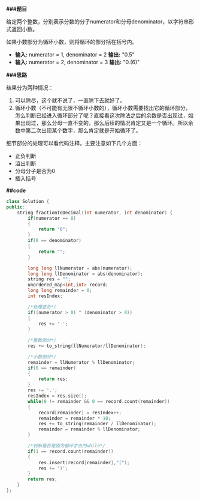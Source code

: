 **###题目**

给定两个整数，分别表示分数的分子numerator和分母denominator，以字符串形式返回小数。

如果小数部分为循环小数，则将循环的部分括在括号内。

- **输入:** numerator = 1, denominator = 2
  **输出:** "0.5"
- **输入:** numerator = 2, denominator = 3
  **输出:** "0.(6)"

**###思路**

结果分为两种情况：

1. 可以除尽，这个就不说了，一直除下去就好了。
2. 循环小数（不可能有无限不循环小数的），循环小数需要找出它的循环部分，怎么判断已经进入循环部分了呢？直接看这次除法之后的余数是否出现过，如果出现过，那么分母一直不变的，那么后续的情况肯定又是一个循环。所以余数中第二次出现某个数字，那么肯定就是开始循环了。

细节部分的处理可以看代码注释，主要注意如下几个方面：

- 正负判断
- 溢出判断
- 分母分子是否为0
- 插入括号

**##code**

```cpp
class Solution {
public:
    string fractionToDecimal(int numerator, int denominator) {
        if(numerator == 0)
        {
            return "0";
        }
        if(0 == denominator)
        {
            return "";
        }

        long long llNumerator = abs(numerator);
        long long llDenominator = abs(denominator);
        string res = "";
        unordered_map<int,int> record;
        long long remainder = 0;
        int resIndex;

        /*处理正负*/
        if((numerator > 0) ^ (denominator > 0))
        {
            res += '-';
        }
        
        /*整数部分*/
        res += to_string(llNumerator/llDenominator);

        /*小数部分*/
        remainder = llNumerator % llDenominator;
        if(0 == remainder)
        {
            return res;
        }
        res += '.';
        resIndex = res.size();
        while(0 != remainder && 0 == record.count(remainder))
        {
            record[remainder] = resIndex++;
            remainder = remainder * 10;
            res += to_string(remainder / llDenominator);
            remainder = remainder % llDenominator;
        }

        /*判断是否是因为循环才出的while*/
        if(1 == record.count(remainder))
        {
            res.insert(record[remainder],"(");
            res += ')';
        }
        return res;
    }
};
```